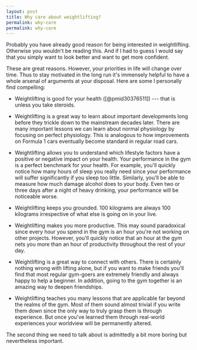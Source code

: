 ```yaml
---
layout: post
title: Why care about weightlifting?
permalink: why-care
permalink: why-care
---
```





Probably you have already good reason for being interested in
weightlifting. Otherwise you wouldn't be reading this. And if I had
to guess I would say that you simply want to look better and want to get
more confident.

These are great reasons. However, your priorities in life will change
over time. Thus to stay motivated in the long run it's immensely helpful
to have a whole arsenal of arguments at your disposal. Here are some I
personally find compelling:

-   Weightlifting is good for your health ([@pmid30376511]) --- that is
    unless you take steroids.

-   Weightlifting is a great way to learn about important developments
    long before they trickle down to the mainstream decades later. There
    are many important lessons we can learn about normal physiology by
    focusing on perfect physiology. This is analogous to how
    improvements on Formula $1$ cars eventually become standard in
    regular road cars.

-   Weightlifting allows you to understand which lifestyle factors have
    a positive or negative impact on your health. Your performance in
    the gym is a perfect benchmark for your health. For example, you'll
    quickly notice how many hours of sleep you really need since your
    performance will suffer significantly if you sleep too little.
    Similarly, you'll be able to measure how much damage alcohol does to
    your body. Even two or three days after a night of heavy drinking,
    your performance will be noticeable worse.

-   Weightlifting keeps you grounded. 100 kilograms are always 100
    kilograms irrespective of what else is going on in your live.

-   Weightlifting makes you more productive. This may sound paradoxical
    since every hour you spend in the gym is an hour you're not working
    on other projects. However, you'll quickly notice that an hour at
    the gym nets you more than an hour of productivity throughout the
    rest of your day.

-   Weightlifting is a great way to connect with others. There is
    certainly nothing wrong with lifting alone, but if you want to make
    friends you'll find that most regular gym-goers are extremely
    friendly and always happy to help a beginner. In addition, going to
    the gym together is an amazing way to deepen friendships.

-   Weightlifting teaches you many lessons that are applicable far
    beyond the realms of the gym. Most of them sound almost trivial if
    you write them down since the only way to truly grasp them is
    through experience. But once you've learned them through real-world
    experiences your worldview will be permanently altered.

The second thing we need to talk about is admittedly a bit more boring
but nevertheless important.
